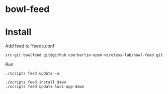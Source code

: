 # bowl-feed

# Install

Add feed to 'feeds.conf'

    src-git bowlfeed git@github.com:berlin-open-wireless-lab/bowl-feed.git

Run

    ./scripts feed update -a

    ./scripts feed install dawn
    ./scripts feed update luci-app-dawn
